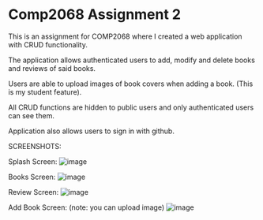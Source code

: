 <h1>Comp2068 Assignment 2</h1>

This is an assignment for COMP2068 where I created a web application with CRUD functionality.

The application allows authenticated users to add, modify and delete books and reviews of said books.

Users are able to upload images of book covers when adding a book. (This is my student feature).

All CRUD functions are hidden to public users and only authenticated users can see them.

Application also allows users to sign in with github.

SCREENSHOTS:

Splash Screen:
![image](https://user-images.githubusercontent.com/77406332/164145885-30dbf225-7327-42db-a064-9d26f96355cc.png)


Books Screen:
![image](https://user-images.githubusercontent.com/77406332/164145906-65d8a3d8-c7d2-40bf-84cc-e8debc7e3b18.png)

Review Screen:
![image](https://user-images.githubusercontent.com/77406332/164145938-3fbcd602-c30f-47d4-a06c-25bbe35d9802.png)

Add Book Screen: (note: you can upload image)
![image](https://user-images.githubusercontent.com/77406332/164145995-4ebdf9ba-e839-4fda-8294-9c40252cab74.png)
